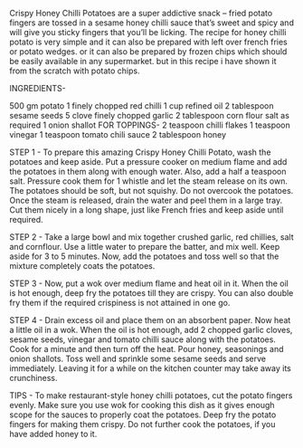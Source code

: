Crispy Honey Chilli Potatoes are a super addictive snack – fried potato fingers are tossed in a sesame honey chilli sauce that’s sweet and spicy and will give you sticky fingers that you’ll be licking. The recipe for honey chilli potato is very simple and it can also be prepared with left over french fries or potato wedges. or it can also be prepared by frozen chips which should be easily available in any supermarket. but in this recipe i have shown it from the scratch with potato chips.

INGREDIENTS-

500 gm potato
1 finely chopped red chilli
1 cup refined oil
2 tablespoon sesame seeds
5 clove finely chopped garlic
2 tablespoon corn flour
salt as required
1 onion shallot
FOR TOPPINGS-
2 teaspoon chilli flakes
1 teaspoon vinegar
1 teaspoon tomato chili sauce
2 tablespoon honey

STEP 1 -
To prepare this amazing Crispy Honey Chilli Potato, wash the potatoes and keep aside. Put a pressure cooker on medium flame and add the potatoes in them along with enough water. Also, add a half a teaspoon salt. Pressure cook them for 1 whistle and let the steam release on its own. The potatoes should be soft, but not squishy. Do not overcook the potatoes. Once the steam is released, drain the water and peel them in a large tray. Cut them nicely in a long shape, just like French fries and keep aside until required.

STEP 2 -
Take a large bowl and mix together crushed garlic, red chillies, salt and cornflour. Use a little water to prepare the batter, and mix well. Keep aside for 3 to 5 minutes. Now, add the potatoes and toss well so that the mixture completely coats the potatoes.

STEP 3 -
Now, put a wok over medium flame and heat oil in it. When the oil is hot enough, deep fry the potatoes till they are crispy. You can also double fry them if the required crispiness is not attained in one go.

STEP 4 -
Drain excess oil and place them on an absorbent paper. Now heat a little oil in a wok. When the oil is hot enough, add 2 chopped garlic cloves, sesame seeds, vinegar and tomato chilli sauce along with the potatoes. Cook for a minute and then turn off the heat. Pour honey, seasonings and onion shallots. Toss well and sprinkle some sesame seeds and serve immediately. Leaving it for a while on the kitchen counter may take away its crunchiness.

TIPS -
To make restaurant-style honey chilli potatoes, cut the potato fingers evenly.
Make sure you use wok for cooking this dish as it gives enough scope for the sauces to properly coat the potatoes.
Deep fry the potato fingers for making them crispy.
Do not further cook the potatoes, if you have added honey to it.
